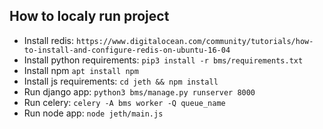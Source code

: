 How to localy run project
-
* Install redis: `https://www.digitalocean.com/community/tutorials/how-to-install-and-configure-redis-on-ubuntu-16-04`
* Install python requirements:
`pip3 install -r bms/requirements.txt`
* Install npm
`apt install npm`
* Install js requirements:
`cd jeth && npm install`
* Run django app:
`python3 bms/manage.py runserver 8000`
* Run celery:
`celery -A bms worker -Q queue_name`
* Run node app:
`node jeth/main.js`
